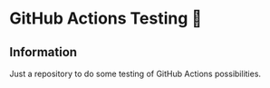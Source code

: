 # GitHub Actions Testing 🧰 #

## Information ##

Just a repository to do some testing of GitHub Actions possibilities.
